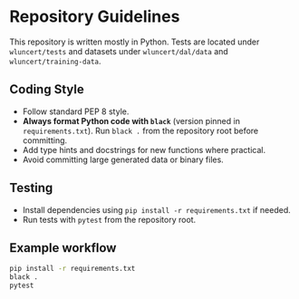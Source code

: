 # Repository Guidelines

This repository is written mostly in Python. Tests are located under `wluncert/tests` and datasets under `wluncert/dal/data` and `wluncert/training-data`.

## Coding Style

- Follow standard PEP 8 style.
- **Always format Python code with `black`** (version pinned in `requirements.txt`). Run `black .` from the repository root before committing.
- Add type hints and docstrings for new functions where practical.
- Avoid committing large generated data or binary files.

## Testing

- Install dependencies using `pip install -r requirements.txt` if needed.
- Run tests with `pytest` from the repository root.

## Example workflow

```bash
pip install -r requirements.txt
black .
pytest
```
